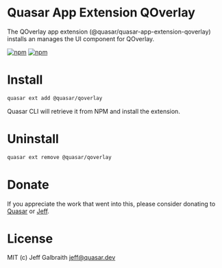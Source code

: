 # Quasar App Extension QOverlay

The QOverlay app extension (@quasar/quasar-app-extension-qoverlay) installs an manages the UI component for QOverlay.

[![npm](https://img.shields.io/npm/v/quasar-app-extension-qoverlay.svg?label=quasar-app-extension-qoverlay)](https://www.npmjs.com/package/quasar-app-extension-qoverlay)
[![npm](https://img.shields.io/npm/dt/quasar-app-extension-qoverlay.svg)](https://www.npmjs.com/package/quasar-app-extension-qoverlay)

# Install
```bash
quasar ext add @quasar/qoverlay
```
Quasar CLI will retrieve it from NPM and install the extension.

# Uninstall
```bash
quasar ext remove @quasar/qoverlay
```

# Donate
If you appreciate the work that went into this, please consider donating to [Quasar](https://donate.quasar.dev) or [Jeff](https://github.com/sponsors/hawkeye64).

# License
MIT (c) Jeff Galbraith <jeff@quasar.dev>
